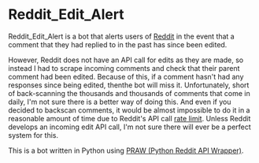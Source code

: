 Reddit_Edit_Alert
=================

Reddit_Edit_Alert is a bot that alerts users of [Reddit](http://www.reddit.com) in the event that a comment that they had replied
to in the past has since been edited.

However, Reddit does not have an API call for edits as they are made, so instead I had to scrape incoming comments and
check that their parent comment had been edited. Because of this, if a comment hasn't had any responses since being
edited, thenthe bot will miss it. Unfortunately, short of back-scanning the thousands and thousands of comments that
come in daily, I'm not sure there is a better way of doing this. And even if you decided to backscan comments, it would
be almost impossible to do it in a reasonable amount of time due to Reddit's API call [rate limit](http://www.github.com/reddit/reddit/wiki/API#rules). Unless Reddit develops
an incoming edit API call, I'm not sure there will ever be a perfect system for this.

This is a bot written in Python using [PRAW (Python Reddit API Wrapper)](http://www.praw.readthedocs.org).
